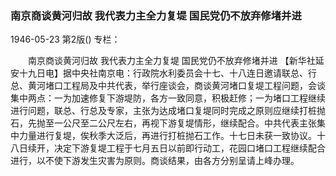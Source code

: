 ### 南京商谈黄河归故  我代表力主全力复堤  国民党仍不放弃修堵并进

1946-05-23
第2版()
专栏：

　　南京商谈黄河归故
    我代表力主全力复堤
    国民党仍不放弃修堵并进
    【新华社延安十九日电】据中央社南京电：行政院水利委员会十七、十八连日邀请联总、行总、黄河堵口工程局及中共代表，举行座谈会，商谈黄河堵口复堤工程问题，会谈集中两点：一为加速修复下游堤防，各方一致同意，积极赶修；一为堵口工程继续进行问题，联总、行总及专家，主张为达成堵口复堤同时完成之原则应继续打桩抛石，先抛至一公尺至二公尺左右，再视下游复堤情形，继续配合。中共代表主张集中力量进行复堤，俟秋季大泛后，再进行打桩抛石工作。十七日未获一致协议。十八日续开，决定下游复堤工程于七月五日以前即行动工，花园口堵口工程继续配合进行，以不使下游发生灾害为原则。商谈结果，由各方分别呈请上峰办理。
